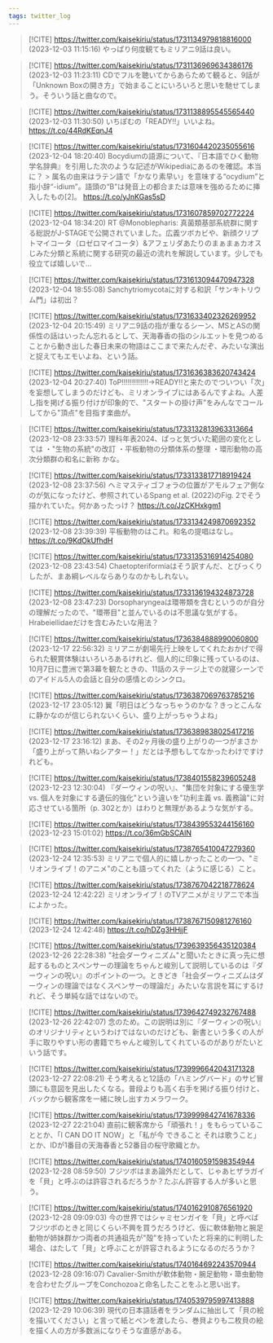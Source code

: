 ```yaml
---
tags: twitter_log
---
```


> [!CITE] https://twitter.com/kaisekiriu/status/1731134979818816000 (2023-12-03 11:15:16)
> やっぱり何度観てもミリアニ9話は良い。

> [!CITE] https://twitter.com/kaisekiriu/status/1731136969634386176 (2023-12-03 11:23:11)
> CDでフルを聴いてからあらためて観ると、9話が「Unknown Boxの開き方」で始まることにいろいろと思いを馳せてしまう。そういう話と曲なので。

> [!CITE] https://twitter.com/kaisekiriu/status/1731138895545565440 (2023-12-03 11:30:50)
> いちぽむの「READY!!」いいよね。
> https://t.co/44RdKEqnJ4

> [!CITE] https://twitter.com/kaisekiriu/status/1731604420235055616 (2023-12-04 18:20:40)
> Bocydiumの語源について、『日本語でひく動物学名辞典』を引用した次のような記述がWikipediaにあるのを確認。本当に？
> &gt; 属名の由来はラテン語で「かなり素早い」を意味する“ocydium”と指小辞“-idium”。語頭の“B”は発音上の都合または意味を強めるために挿入したもの[2]。
> https://t.co/yJnKGas5sD

> [!CITE] https://twitter.com/kaisekiriu/status/1731607859702772224 (2023-12-04 18:34:20)
> RT @Monoblepharis: 真菌類基部系統群に関する総説がJ-STAGEで公開されていました。広義ツボカビや、新顔クリプトマイコータ（ロゼロマイコータ）&amp;アフェリダあたりのまぁまぁカオスじみた分類と系統に関する研究の最近の流れを解説しています。少しでも役立てば嬉しいで…

> [!CITE] https://twitter.com/kaisekiriu/status/1731613094470947328 (2023-12-04 18:55:08)
> Sanchytriomycotaに対する和訳「サンキトリウム門」は初出？

> [!CITE] https://twitter.com/kaisekiriu/status/1731633402326269952 (2023-12-04 20:15:49)
> ミリアニ9話の指が重なるシーン、MSとASの関係性の話はいったん忘れるとして、天海春香の指のシルエットを見つめることから動き出した春日未来の物語はここまで来たんだぞ、みたいな演出と捉えてもエモいよね、という話。

> [!CITE] https://twitter.com/kaisekiriu/status/1731636383620743424 (2023-12-04 20:27:40)
> ToP!!!!!!!!!!!!!→READY!!と来たのでついつい「次」を妄想してしまうのだけども、ミリオンライブにはあるんですよね。人差し指を掲げる振り付けが印象的で、"スタートの掛け声"をみんなでコールしてから"頂点"を目指す楽曲が。

> [!CITE] https://twitter.com/kaisekiriu/status/1733132813963313664 (2023-12-08 23:33:57)
> 理科年表2024、ぱっと気づいた範囲の変化としては
> ・"生物の系統"の改訂
> ・平板動物の分類体系の整理
> ・環形動物の高次分類群の和名に新称
> かな。

> [!CITE] https://twitter.com/kaisekiriu/status/1733133817718919424 (2023-12-08 23:37:56)
> ヘミマスティゴフォラの位置がアモルフェア側なのが気になったけど、参照されているSpang et al. (2022)のFig. 2でそう描かれていた。何かあったっけ？
> https://t.co/JzCKHxkgm1

> [!CITE] https://twitter.com/kaisekiriu/status/1733134249870692352 (2023-12-08 23:39:39)
> 平板動物のはこれ。和名の提唱はなし。
> https://t.co/9KdOkUfhdH

> [!CITE] https://twitter.com/kaisekiriu/status/1733135316914254080 (2023-12-08 23:43:54)
> Chaetopteriformiaはそう訳すんだ、とびっくりしたが、まあ綱レベルならありなのかもしれない。

> [!CITE] https://twitter.com/kaisekiriu/status/1733136194324873728 (2023-12-08 23:47:23)
> Dorsopharyngeaは環帯類を含むというのが自分の理解だったので、"環帯目"と並んでいるのは不思議な気がする。Hrabeiellidaeだけを含むみたいな用法？

> [!CITE] https://twitter.com/kaisekiriu/status/1736384888990060800 (2023-12-17 22:56:32)
> ミリアニが劇場先行上映をしてくれたおかげで得られた観賞体験はいろいろあるけれど、個人的に印象に残っているのは、10月7日に豊洲で第3幕を観たときの、11話のステージ上での就寝シーンでのアイドル5人の会話と自分の感情とのシンクロ。

> [!CITE] https://twitter.com/kaisekiriu/status/1736387069763785216 (2023-12-17 23:05:12)
> 翼「明日はどうなっちゃうのかな？きっとこんなに静かなのが信じられないくらい、盛り上がっちゃうよね」

> [!CITE] https://twitter.com/kaisekiriu/status/1736389838025417216 (2023-12-17 23:16:12)
> まあ、その2ヶ月後の盛り上がりの一つがまさか「盛り上がって熱いねシアター！」だとは予想もしてなかったわけですけれども。

> [!CITE] https://twitter.com/kaisekiriu/status/1738401558239605248 (2023-12-23 12:30:04)
> 『ダーウィンの呪い』、"集団を対象にする優生学 vs. 個人を対象にする遺伝的強化"という違いを"功利主義 vs. 義務論"に対応させている箇所（p. 302とか）はわりと無理があるような気がする。

> [!CITE] https://twitter.com/kaisekiriu/status/1738439553244156160 (2023-12-23 15:01:02)
> https://t.co/36mGbSCAlN

> [!CITE] https://twitter.com/kaisekiriu/status/1738765410047279360 (2023-12-24 12:35:53)
> ミリアニで個人的に嬉しかったことの一つ、"ミリオンライブ！のアニメ"のことも語ってくれた（ように感じる）こと。

> [!CITE] https://twitter.com/kaisekiriu/status/1738767042218778624 (2023-12-24 12:42:22)
> ミリオンライブ！のTVアニメがミリアニで本当によかった。

> [!CITE] https://twitter.com/kaisekiriu/status/1738767150981276160 (2023-12-24 12:42:48)
> https://t.co/hDZg3HHjjF

> [!CITE] https://twitter.com/kaisekiriu/status/1739639356435120384 (2023-12-26 22:28:38)
> "社会ダーウィニズム"と聞いたときに真っ先に想起するものとスペンサーの理論をちゃんと峻別して説明しているのは『ダーウィンの呪い』のポイントの一つ。ときどき「社会ダーウィニズムはダーウィンの理論ではなくスペンサーの理論だ」みたいな言説を耳にするけれど、そう単純な話ではないので。

> [!CITE] https://twitter.com/kaisekiriu/status/1739642749232767488 (2023-12-26 22:42:07)
> 念のため。この説明は別に『ダーウィンの呪い』のオリジナリティというわけではないのだけども、新書という多くの人が手に取りやすい形の書籍でちゃんと峻別してくれているのがありがたいという話です。

> [!CITE] https://twitter.com/kaisekiriu/status/1739996642043171328 (2023-12-27 22:08:21)
> そう考えると12話の「ハミングバード」のサビ冒頭にも意図を見出したくなる。普段よりも高く右手を掲げる振り付けと、バックから観客席を一緒に映し出すカメラワーク。

> [!CITE] https://twitter.com/kaisekiriu/status/1739999842741678336 (2023-12-27 22:21:04)
> 直前に観客席から「頑張れ！」をもらっていることとか、「I CAN DO IT NOW」と「私が今 できること それは歌うこと」とか、IDが1番目の天海春香と52番目の桜守歌織とか。

> [!CITE] https://twitter.com/kaisekiriu/status/1740160591598354944 (2023-12-28 08:59:50)
> フジツボはまあ論外だとして、じゃあヒザラガイを「貝」と呼ぶのは許容されるだろうか？たぶん許容する人が多いと思う。

> [!CITE] https://twitter.com/kaisekiriu/status/1740162910876561920 (2023-12-28 09:09:03)
> 今の世界ではシャミセンガイを「貝」と呼べばフジツボのときと同じくらい不興を買うだろうけど、仮に軟体動物と腕足動物が姉妹群かつ両者の共通祖先が"殻"を持っていたと将来的に判明した場合、はたして「貝」と呼ぶことが許容されるようになるのだろうか？

> [!CITE] https://twitter.com/kaisekiriu/status/1740164692243570944 (2023-12-28 09:16:07)
> Cavalier-Smithが軟体動物・腕足動物・箒虫動物を合わせたグループをConchozoaと命名したことをふと思い出す。

> [!CITE] https://twitter.com/kaisekiriu/status/1740539795997413888 (2023-12-29 10:06:39)
> 現代の日本語話者をランダムに抽出して「貝の絵を描いてください」と言って紙とペンを渡したら、巻貝よりも二枚貝の絵を描く人の方が多数派になりそうな直感がある。
